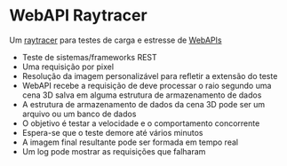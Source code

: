 # WebAPI Raytracer
Um [raytracer](https://pt.wikipedia.org/wiki/Ray_tracing) para testes de carga e estresse de [WebAPIs](https://developer.mozilla.org/pt-BR/docs/WebAPI)

- Teste de sistemas/frameworks REST
- Uma requisição por pixel
- Resolução da imagem personalizável para refletir a extensão do teste
- WebAPI recebe a requisição de deve processar o raio segundo uma cena 3D salva em alguma estrutura de armazenamento de dados
- A estrutura de armazenamento de dados da cena 3D pode ser um arquivo ou um banco de dados
- O objetivo é testar a velocidade e o comportamento concorrente
- Espera-se que o teste demore até vários minutos
- A imagem final resultante pode ser formada em tempo real
- Um log pode mostrar as requisições que falharam
